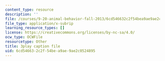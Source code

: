 ```yaml
---
content_type: resource
description: ''
file: /courses/9-20-animal-behavior-fall-2013/6cd546632c2f54bea9ae9ae2c0524895_472238.vtt
file_type: application/x-subrip
learning_resource_types: []
license: https://creativecommons.org/licenses/by-nc-sa/4.0/
ocw_type: OCWFile
resourcetype: Other
title: 3play caption file
uid: 6cd54663-2c2f-54be-a9ae-9ae2c0524895
---
```

